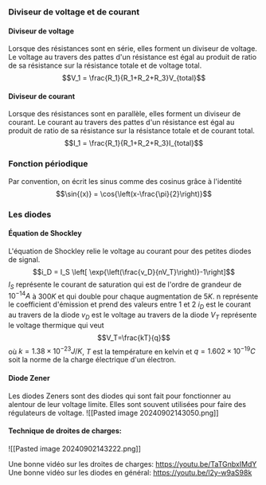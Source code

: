 ### Diviseur de voltage et de courant
#### Diviseur de voltage
Lorsque des résistances sont en série, elles forment un diviseur de voltage. Le voltage au travers des pattes d'un résistance est égal au produit de ratio de sa résistance sur la résistance totale et de voltage total.
$$V_1 = \frac{R_1}{R_1+R_2+R_3}V_{total}$$
#### Diviseur de courant
Lorsque des résistances sont en parallèle, elles forment un diviseur de courant. Le courant au travers des pattes d'un résistance est égal au produit de ratio de sa résistance sur la résistance totale et de courant total.
$$I_1 = \frac{R_1}{R_1+R_2+R_3}I_{total}$$
### Fonction périodique
Par convention, on écrit les sinus comme des cosinus grâce à l'identité $$\sin{(x)} = \cos{\left(x-\frac{\pi}{2}\right)}$$


### Les diodes
#### Équation de Shockley
L'équation de Shockley relie le voltage au courant pour des petites diodes de signal.
$$i_D = I_S \left[ \exp{\left(\frac{v_D}{nV_T}\right)}-1\right]$$
$I_S$ représente le courant de saturation qui est de l'ordre de grandeur de $10^{-14}A$ à $300 K$ et qui double pour chaque augmentation de $5K$.
n représente le coefficient d'émission et prend des valeurs entre 1 et 2
$i_D$ est le courant au travers de la diode
$v_D$ est le voltage au travers de la diode
$V_T$ représente le voltage thermique qui veut $$V_T=\frac{kT}{q}$$
où $k =1.38 \times 10^{-23} J/K$, $T$ est la température en kelvin et $q = 1.602 \times 10^{-19}C$ soit la norme de la charge électrique d'un électron.

#### Diode Zener
Les diodes Zeners sont des diodes qui sont fait pour fonctionner au alentour de leur voltage limite. Elles sont souvent utilisées pour faire des régulateurs de voltage. ![[Pasted image 20240902143050.png]]
#### Technique de droites de charges:
![[Pasted image 20240902143222.png]]

Une bonne vidéo sur les droites de charges: https://youtu.be/TaTGnbxIMdY  
Une bonne vidéo sur les diodes en général: https://youtu.be/l2y-w9aS98k